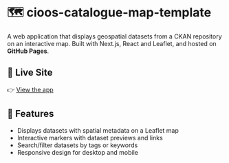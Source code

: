 # 🗺️ cioos-catalogue-map-template

A web application that displays geospatial datasets from a CKAN repository on an interactive map. Built with Next.js, React and Leaflet, and hosted on **GitHub Pages**.

## 🔗 Live Site

👉 [View the app](https://cioos-siooc.github.io/cioos-catalogue-map-template)

## 📌 Features

- Displays datasets with spatial metadata on a Leaflet map
- Interactive markers with dataset previews and links
- Search/filter datasets by tags or keywords
- Responsive design for desktop and mobile

